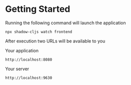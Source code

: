 
# Getting Started
Running the following command will launch the application

```
npx shadow-cljs watch frontend
```

After execution two URLs will be available to you

Your application
```
http://localhost:8080
```

Your server
```
http://localhost:9630
```
